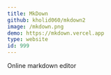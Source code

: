 ```yaml
---
title: MkDown
github: kholid060/mkdown2
image: /mkdown.png
demo: https://mkdown.vercel.app
type: website
id: 999
---
```

Online markdown editor